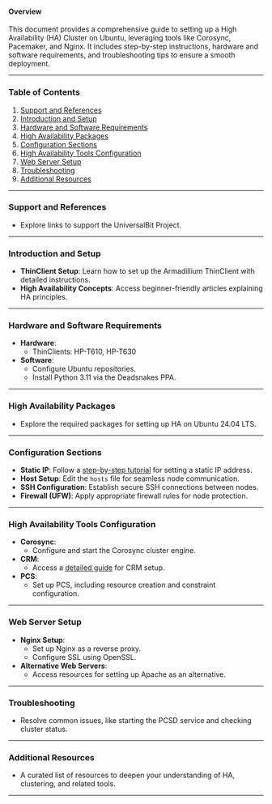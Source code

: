 #### Overview
This document provides a comprehensive guide to setting up a High Availability (HA) Cluster on Ubuntu, leveraging tools like Corosync, Pacemaker, and Nginx. It includes step-by-step instructions, hardware and software requirements, and troubleshooting tips to ensure a smooth deployment.

---

### Table of Contents
1. [Support and References](#support-and-references)
2. [Introduction and Setup](#introduction-and-setup)
3. [Hardware and Software Requirements](#hardware-and-software-requirements)
4. [High Availability Packages](#high-availability-packages)
5. [Configuration Sections](#configuration-sections)
6. [High Availability Tools Configuration](#high-availability-tools-configuration)
7. [Web Server Setup](#web-server-setup)
8. [Troubleshooting](#troubleshooting)
9. [Additional Resources](#additional-resources)

---

### Support and References
- Explore links to support the UniversalBit Project.

---

### Introduction and Setup
- **ThinClient Setup**: Learn how to set up the Armadillium ThinClient with detailed instructions.
- **High Availability Concepts**: Access beginner-friendly articles explaining HA principles.

---

### Hardware and Software Requirements
- **Hardware**:
  - ThinClients: HP-T610, HP-T630
- **Software**:
  - Configure Ubuntu repositories.
  - Install Python 3.11 via the Deadsnakes PPA.

---

### High Availability Packages
- Explore the required packages for setting up HA on Ubuntu 24.04 LTS.

---

### Configuration Sections
- **Static IP**: Follow a [step-by-step tutorial](#) for setting a static IP address.
- **Host Setup**: Edit the `hosts` file for seamless node communication.
- **SSH Configuration**: Establish secure SSH connections between nodes.
- **Firewall (UFW)**: Apply appropriate firewall rules for node protection.

---

### High Availability Tools Configuration
- **Corosync**:
  - Configure and start the Corosync cluster engine.
- **CRM**:
  - Access a [detailed guide](#) for CRM setup.
- **PCS**:
  - Set up PCS, including resource creation and constraint configuration.

---

### Web Server Setup
- **Nginx Setup**:
  - Set up Nginx as a reverse proxy.
  - Configure SSL using OpenSSL.
- **Alternative Web Servers**:
  - Access resources for setting up Apache as an alternative.

---

### Troubleshooting
- Resolve common issues, like starting the PCSD service and checking cluster status.

---

### Additional Resources
- A curated list of resources to deepen your understanding of HA, clustering, and related tools.

---

